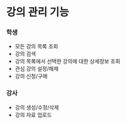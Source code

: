 # 강의 관리 기능
### 학생 
* 모든 강의 목록 조회  
* 강의 검색  
* 강의 목록에서 선택한 강의에 대한 상세정보 조회  
* 관심 강의 설정/해제  
* 강의 신청/구매


### 강사  
* 강의 생성/수정/삭제   
* 강의 자료 업로드